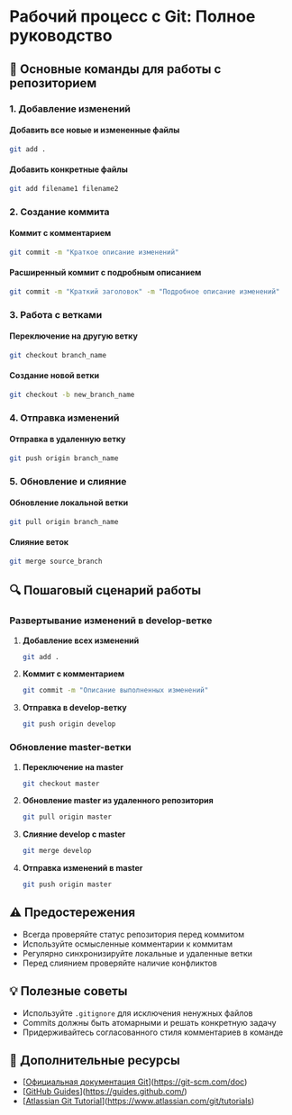 # Рабочий процесс с Git: Полное руководство

## 🚀 Основные команды для работы с репозиторием

### 1. Добавление изменений

#### Добавить все новые и измененные файлы
```bash
git add .
```

#### Добавить конкретные файлы
```bash
git add filename1 filename2
```

### 2. Создание коммита

#### Коммит с комментарием
```bash
git commit -m "Краткое описание изменений"
```

#### Расширенный коммит с подробным описанием
```bash
git commit -m "Краткий заголовок" -m "Подробное описание изменений"
```

### 3. Работа с ветками

#### Переключение на другую ветку
```bash
git checkout branch_name
```

#### Создание новой ветки
```bash
git checkout -b new_branch_name
```

### 4. Отправка изменений

#### Отправка в удаленную ветку
```bash
git push origin branch_name
```

### 5. Обновление и слияние

#### Обновление локальной ветки
```bash
git pull origin branch_name
```

#### Слияние веток
```bash
git merge source_branch
```

## 🔍 Пошаговый сценарий работы

### Развертывание изменений в develop-ветке

1. **Добавление всех изменений**
   ```bash
   git add .
   ```

2. **Коммит с комментарием**
   ```bash
   git commit -m "Описание выполненных изменений"
   ```

3. **Отправка в develop-ветку**
   ```bash
   git push origin develop
   ```

### Обновление master-ветки

1. **Переключение на master**
   ```bash
   git checkout master
   ```

2. **Обновление master из удаленного репозитория**
   ```bash
   git pull origin master
   ```

3. **Слияние develop с master**
   ```bash
   git merge develop
   ```

4. **Отправка изменений в master**
   ```bash
   git push origin master
   ```

## ⚠️ Предостережения

- Всегда проверяйте статус репозитория перед коммитом
- Используйте осмысленные комментарии к коммитам
- Регулярно синхронизируйте локальные и удаленные ветки
- Перед слиянием проверяйте наличие конфликтов

## 💡 Полезные советы

- Используйте `.gitignore` для исключения ненужных файлов
- Commits должны быть атомарными и решать конкретную задачу
- Придерживайтесь согласованного стиля комментариев в команде

## 🔗 Дополнительные ресурсы

- [[Официальная документация Git](https://git-scm.com/doc)](https://git-scm.com/doc)
- [[GitHub Guides](https://guides.github.com/)](https://guides.github.com/)
- [[Atlassian Git Tutorial](https://www.atlassian.com/git/tutorials)](https://www.atlassian.com/git/tutorials)